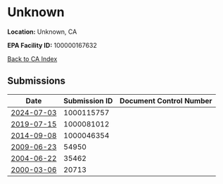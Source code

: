 # Unknown

**Location:** Unknown, CA

**EPA Facility ID:** 100000167632

[Back to CA Index](../../index.md)

## Submissions

| Date | Submission ID | Document Control Number |
|------|--------------|-------------------------|
| [2024-07-03](submissions/1000115757.md) | 1000115757 |  |
| [2019-07-15](submissions/1000081012.md) | 1000081012 |  |
| [2014-09-08](submissions/1000046354.md) | 1000046354 |  |
| [2009-06-23](submissions/54950.md) | 54950 |  |
| [2004-06-22](submissions/35462.md) | 35462 |  |
| [2000-03-06](submissions/20713.md) | 20713 |  |
